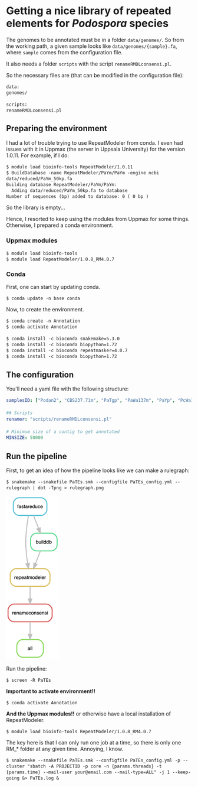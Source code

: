 # Getting a nice library of repeated elements for *Podospora* species

The genomes to be annotated must be in a folder `data/genomes/`. So from the working path, a given sample looks like `data/genomes/{sample}.fa`, where `sample` comes from the configuration file.

It also needs a folder `scripts` with the script `renameRMDLconsensi.pl`.

So the necessary files are (that can be modified in the configuration file):

    data:
    genomes/

    scripts:
    renameRMDLconsensi.pl

## Preparing the environment
I had a lot of trouble trying to use RepeatModeler from conda. I even had issues with it in Uppmax (the server in Uppsala University) for the version 1.0.11. For example, if I do:

    $ module load bioinfo-tools RepeatModeler/1.0.11
    $ BuildDatabase -name RepeatModeler/PaYm/PaYm -engine ncbi data/reduced/PaYm_50kp.fa
    Building database RepeatModeler/PaYm/PaYm:
      Adding data/reduced/PaYm_50kp.fa to database
    Number of sequences (bp) added to database: 0 ( 0 bp )

So the library is empty...

Hence, I resorted to keep using the modules from Uppmax for some things. Otherwise, I prepared a conda environment.

### Uppmax modules

    $ module load bioinfo-tools
    $ module load RepeatModeler/1.0.8_RM4.0.7

### Conda

First, one can start by updating conda.

    $ conda update -n base conda

Now, to create the environment.

    $ conda create -n Annotation
    $ conda activate Annotation

    $ conda install -c bioconda snakemake=5.3.0
    $ conda install -c bioconda biopython=1.72
    $ conda install -c bioconda repeatmasker=4.0.7
    $ conda install -c bioconda biopython=1.72

## The configuration

You'll need a yaml file with the following structure:

```yaml
samplesID: ["Podan2", "CBS237.71m", "PaTgp", "PaWa137m", "PaYp", "PcWa139m", "PaWa100p", "PaWa21m", "PaWa28m", "PaWa46p", "PaWa53m", "PaWa58m", "PaWa63p", "PaWa87p"]

## Scripts
renamer: "scripts/renameRMDLconsensi.pl"

# Minimum size of a contig to get annotated
MINSIZE: 50000 

```

## Run the pipeline

First, to get an idea of how the pipeline looks like we can make a rulegraph:

    $ snakemake --snakefile PaTEs.smk --configfile PaTEs_config.yml --rulegraph | dot -Tpng > rulegraph.png

![rulegraph](rulegraph.png "rulegraph of PaTEs.smk")

Run the pipeline:

    $ screen -R PaTEs
   
**Important to activate environment!!**

    $ conda activate Annotation

**And the Uppmax modules!!** or otherwise have a local installation of RepeatModeler.

    $ module load bioinfo-tools RepeatModeler/1.0.8_RM4.0.7

The key here is that I can only run one job at a time, so there is only one RM_* folder at any given time. Annoying, I know.

    $ snakemake --snakefile PaTEs.smk --configfile PaTEs_config.yml -p --cluster "sbatch -A PROJECTID -p core -n {params.threads} -t {params.time} --mail-user your@email.com --mail-type=ALL" -j 1 --keep-going &> PaTEs.log &

